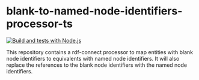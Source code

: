 # blank-to-named-node-identifiers-processor-ts

[![Build and tests with Node.js](https://github.com/rdf-connect/blank-to-named-node-identifiers-processor-ts/actions/workflows/build-test.yml/badge.svg)](https://github.com/rdf-connect/blank-to-named-node-identifiers-processor-ts/actions/workflows/build-test.yml)

This repository contains a rdf-connect processor to map entities with blank node identifiers to equivalents with named
node identifiers.
It will also replace the references to the blank node identifiers with the named node identifiers.

